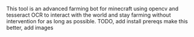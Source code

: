 
This tool is an advanced farming bot for minecraft using opencv and tesseract OCR to interact with the world and stay farming without intervention for as long as possible.
TODO, add install prereqs make this better, add images

